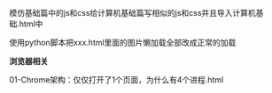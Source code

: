 模仿基础篇中的js和css给计算机基础篇写相似的js和css并且导入计算机基础.html中

使用python脚本把xxx.html里面的图片懒加载全部改成正常的加载



**浏览器相关**

01-Chrome架构：仅仅打开了1个页面，为什么有4个进程.html

